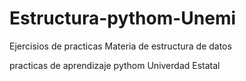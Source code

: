 # Estructura-pythom-Unemi
Ejercisios de practicas Materia de estructura de datos

practicas de aprendizaje pythom Univerdad Estatal 
